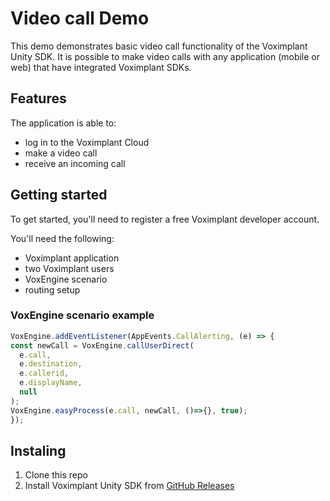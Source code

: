 # Video call Demo

This demo demonstrates basic video call functionality of the Voximplant Unity SDK.
It is possible to make video calls with any application (mobile or web) that have integrated Voximplant SDKs.

## Features

The application is able to:

- log in to the Voximplant Cloud
- make a video call
- receive an incoming call

## Getting started

To get started, you'll need to register a free Voximplant developer account.

You'll need the following:

- Voximplant application
- two Voximplant users
- VoxEngine scenario
- routing setup

### VoxEngine scenario example

```js
VoxEngine.addEventListener(AppEvents.CallAlerting, (e) => {
const newCall = VoxEngine.callUserDirect(
  e.call,
  e.destination,
  e.callerid,
  e.displayName,
  null
);
VoxEngine.easyProcess(e.call, newCall, ()=>{}, true);
});
```

## Instaling

1. Clone this repo
2. Install Voximplant Unity SDK from [GitHub Releases](https://github.com/voximplant/unity_sdk/releases)
